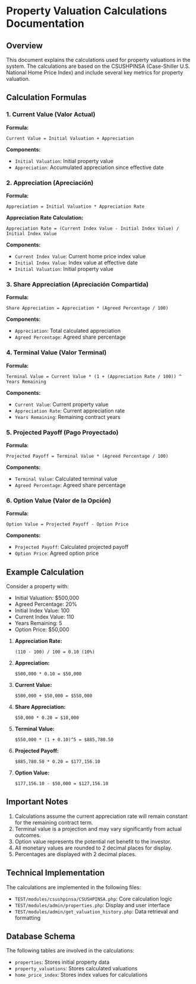 # Property Valuation Calculations Documentation

## Overview
This document explains the calculations used for property valuations in the system. The calculations are based on the CSUSHPINSA (Case-Shiller U.S. National Home Price Index) and include several key metrics for property valuation.

## Calculation Formulas

### 1. Current Value (Valor Actual)
**Formula:**
```
Current Value = Initial Valuation + Appreciation
```

**Components:**
- `Initial Valuation`: Initial property value
- `Appreciation`: Accumulated appreciation since effective date

### 2. Appreciation (Apreciación)
**Formula:**
```
Appreciation = Initial Valuation * Appreciation Rate
```

**Appreciation Rate Calculation:**
```
Appreciation Rate = (Current Index Value - Initial Index Value) / Initial Index Value
```

**Components:**
- `Current Index Value`: Current home price index value
- `Initial Index Value`: Index value at effective date
- `Initial Valuation`: Initial property value

### 3. Share Appreciation (Apreciación Compartida)
**Formula:**
```
Share Appreciation = Appreciation * (Agreed Percentage / 100)
```

**Components:**
- `Appreciation`: Total calculated appreciation
- `Agreed Percentage`: Agreed share percentage

### 4. Terminal Value (Valor Terminal)
**Formula:**
```
Terminal Value = Current Value * (1 + (Appreciation Rate / 100)) ^ Years Remaining
```

**Components:**
- `Current Value`: Current property value
- `Appreciation Rate`: Current appreciation rate
- `Years Remaining`: Remaining contract years

### 5. Projected Payoff (Pago Proyectado)
**Formula:**
```
Projected Payoff = Terminal Value * (Agreed Percentage / 100)
```

**Components:**
- `Terminal Value`: Calculated terminal value
- `Agreed Percentage`: Agreed share percentage

### 6. Option Value (Valor de la Opción)
**Formula:**
```
Option Value = Projected Payoff - Option Price
```

**Components:**
- `Projected Payoff`: Calculated projected payoff
- `Option Price`: Agreed option price

## Example Calculation

Consider a property with:
- Initial Valuation: $500,000
- Agreed Percentage: 20%
- Initial Index Value: 100
- Current Index Value: 110
- Years Remaining: 5
- Option Price: $50,000

1. **Appreciation Rate:**
   ```
   (110 - 100) / 100 = 0.10 (10%)
   ```

2. **Appreciation:**
   ```
   $500,000 * 0.10 = $50,000
   ```

3. **Current Value:**
   ```
   $500,000 + $50,000 = $550,000
   ```

4. **Share Appreciation:**
   ```
   $50,000 * 0.20 = $10,000
   ```

5. **Terminal Value:**
   ```
   $550,000 * (1 + 0.10)^5 = $885,780.50
   ```

6. **Projected Payoff:**
   ```
   $885,780.50 * 0.20 = $177,156.10
   ```

7. **Option Value:**
   ```
   $177,156.10 - $50,000 = $127,156.10
   ```

## Important Notes

1. Calculations assume the current appreciation rate will remain constant for the remaining contract term.
2. Terminal value is a projection and may vary significantly from actual outcomes.
3. Option value represents the potential net benefit to the investor.
4. All monetary values are rounded to 2 decimal places for display.
5. Percentages are displayed with 2 decimal places.

## Technical Implementation

The calculations are implemented in the following files:
- `TEST/modules/csushpinsa/CSUSHPINSA.php`: Core calculation logic
- `TEST/modules/admin/properties.php`: Display and user interface
- `TEST/modules/admin/get_valuation_history.php`: Data retrieval and formatting

## Database Schema

The following tables are involved in the calculations:
- `properties`: Stores initial property data
- `property_valuations`: Stores calculated valuations
- `home_price_index`: Stores index values for calculations
